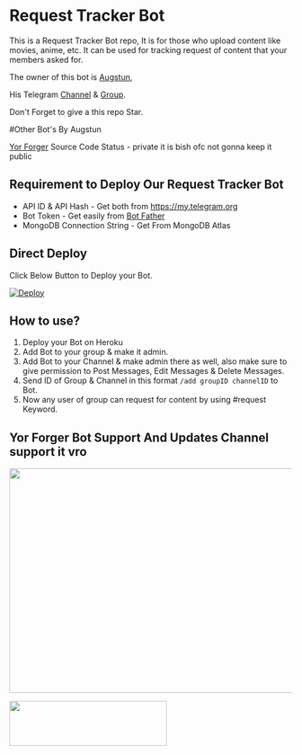 # Request Tracker Bot

This is a Request Tracker Bot repo, It is for those who upload content like movies, anime, etc. It can be used for tracking request of content that your members asked for.

The owner of this bot is [Augstun](https://t.me/aug0felix),

His Telegram [Channel](http://t.me/animengameswall) & [Group](https://t.me/animegamediscussiongrp).

Don't Forget to give a this repo Star.

#Other Bot's By Augstun
 
[Yor Forger](https://t.me/Yor_forger_spyxfamily_bot)
Source Code Status - private it is bish ofc not gonna keep it public 


## Requirement to Deploy Our Request Tracker Bot 
* API ID & API Hash - Get both from https://my.telegram.org
* Bot Token - Get easily from [Bot Father](https://t.me/BotFather)
* MongoDB Connection String - Get From MongoDB Atlas


## Direct Deploy
Click Below Button to Deploy your Bot.

[![Deploy](https://www.herokucdn.com/deploy/button.svg)](https://heroku.com/deploy?template=https://github.com/AUGSTUN/anya_request_bot)


## How to use?
1. Deploy your Bot on Heroku
2. Add Bot to your group & make it admin.
3. Add Bot to your Channel & make admin there as well, also make sure to give permission to Post Messages, Edit Messages & Delete Messages.
4. Send ID of Group & Channel in this format `/add groupID channelID` to Bot.
5. Now any user of group can request for content by using #request Keyword.

## Yor Forger Bot Support And Updates Channel support it vro

<a href="https://t.me/Yor_forger_spyxfamily_bot"><img src="https://telegra.ph/file/43cbbf62d0a62a5760f32.jpg" style="width: 800px; height: 400px"></a>

<a href="https://t.me/komisansupport"><img src="https://www.pngitem.com/pimgs/m/214-2144731_groups-on-telegram-telegram-group-link-png-transparent.png" style="width: 280px; height: 80px"></a>

